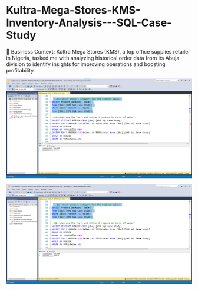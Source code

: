 # Kultra-Mega-Stores-KMS-Inventory-Analysis---SQL-Case-Study
🏢 Business Context: Kultra Mega Stores (KMS), a top office supplies retailer in Nigeria, tasked me with analyzing historical order data from its Abuja division to identify insights for improving operations and boosting profitability.

![image alt](https://github.com/mayooryea/Kultra-Mega-Stores-KMS-Inventory-Analysis---SQL-Case-Study/blob/main/Q1.png)

![image alt](https://github.com/mayooryea/Kultra-Mega-Stores-KMS-Inventory-Analysis---SQL-Case-Study/blob/954e4ec28289b693dab9da659ae5b3c80b031e4b/Q1.png)
